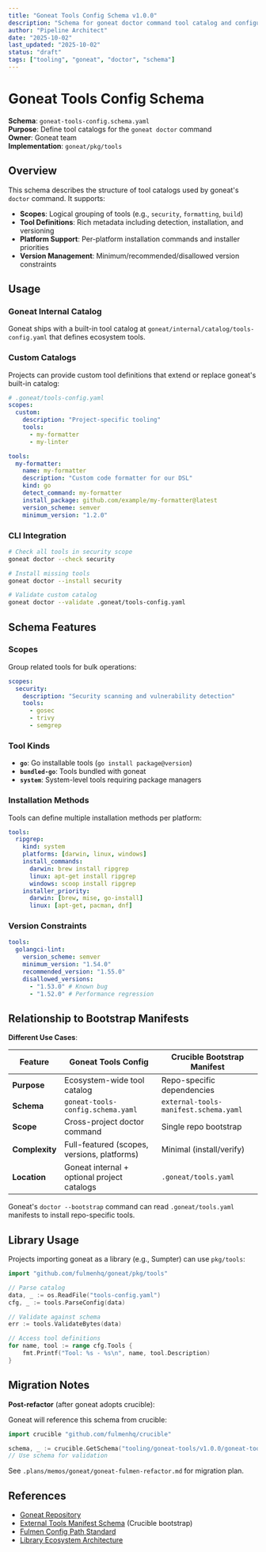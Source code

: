```yaml
---
title: "Goneat Tools Config Schema v1.0.0"
description: "Schema for goneat doctor command tool catalog and configuration"
author: "Pipeline Architect"
date: "2025-10-02"
last_updated: "2025-10-02"
status: "draft"
tags: ["tooling", "goneat", "doctor", "schema"]
---
```


# Goneat Tools Config Schema

**Schema**: `goneat-tools-config.schema.yaml`  
**Purpose**: Define tool catalogs for the `goneat doctor` command  
**Owner**: Goneat team  
**Implementation**: `goneat/pkg/tools`

## Overview

This schema describes the structure of tool catalogs used by goneat's `doctor` command. It supports:

- **Scopes**: Logical grouping of tools (e.g., `security`, `formatting`, `build`)
- **Tool Definitions**: Rich metadata including detection, installation, and versioning
- **Platform Support**: Per-platform installation commands and installer priorities
- **Version Management**: Minimum/recommended/disallowed version constraints

## Usage

### Goneat Internal Catalog

Goneat ships with a built-in tool catalog at `goneat/internal/catalog/tools-config.yaml` that defines ecosystem tools.

### Custom Catalogs

Projects can provide custom tool definitions that extend or replace goneat's built-in catalog:

```yaml
# .goneat/tools-config.yaml
scopes:
  custom:
    description: "Project-specific tooling"
    tools:
      - my-formatter
      - my-linter

tools:
  my-formatter:
    name: my-formatter
    description: "Custom code formatter for our DSL"
    kind: go
    detect_command: my-formatter
    install_package: github.com/example/my-formatter@latest
    version_scheme: semver
    minimum_version: "1.2.0"
```

### CLI Integration

```bash
# Check all tools in security scope
goneat doctor --check security

# Install missing tools
goneat doctor --install security

# Validate custom catalog
goneat doctor --validate .goneat/tools-config.yaml
```

## Schema Features

### Scopes

Group related tools for bulk operations:

```yaml
scopes:
  security:
    description: "Security scanning and vulnerability detection"
    tools:
      - gosec
      - trivy
      - semgrep
```

### Tool Kinds

- **`go`**: Go installable tools (`go install package@version`)
- **`bundled-go`**: Tools bundled with goneat
- **`system`**: System-level tools requiring package managers

### Installation Methods

Tools can define multiple installation methods per platform:

```yaml
tools:
  ripgrep:
    kind: system
    platforms: [darwin, linux, windows]
    install_commands:
      darwin: brew install ripgrep
      linux: apt-get install ripgrep
      windows: scoop install ripgrep
    installer_priority:
      darwin: [brew, mise, go-install]
      linux: [apt-get, pacman, dnf]
```

### Version Constraints

```yaml
tools:
  golangci-lint:
    version_scheme: semver
    minimum_version: "1.54.0"
    recommended_version: "1.55.0"
    disallowed_versions:
      - "1.53.0" # Known bug
      - "1.52.0" # Performance regression
```

## Relationship to Bootstrap Manifests

**Different Use Cases**:

| Feature        | Goneat Tools Config                         | Crucible Bootstrap Manifest           |
| -------------- | ------------------------------------------- | ------------------------------------- |
| **Purpose**    | Ecosystem-wide tool catalog                 | Repo-specific dependencies            |
| **Schema**     | `goneat-tools-config.schema.yaml`           | `external-tools-manifest.schema.yaml` |
| **Scope**      | Cross-project doctor command                | Single repo bootstrap                 |
| **Complexity** | Full-featured (scopes, versions, platforms) | Minimal (install/verify)              |
| **Location**   | Goneat internal + optional project catalogs | `.goneat/tools.yaml`                  |

Goneat's `doctor --bootstrap` command can read `.goneat/tools.yaml` manifests to install repo-specific tools.

## Library Usage

Projects importing goneat as a library (e.g., Sumpter) can use `pkg/tools`:

```go
import "github.com/fulmenhq/goneat/pkg/tools"

// Parse catalog
data, _ := os.ReadFile("tools-config.yaml")
cfg, _ := tools.ParseConfig(data)

// Validate against schema
err := tools.ValidateBytes(data)

// Access tool definitions
for name, tool := range cfg.Tools {
    fmt.Printf("Tool: %s - %s\n", name, tool.Description)
}
```

## Migration Notes

**Post-refactor** (after goneat adopts crucible):

Goneat will reference this schema from crucible:

```go
import crucible "github.com/fulmenhq/crucible"

schema, _ := crucible.GetSchema("tooling/goneat-tools/v1.0.0/goneat-tools-config.schema.yaml")
// Use schema for validation
```

See `.plans/memos/goneat/goneat-fulmen-refactor.md` for migration plan.

## References

- [Goneat Repository](https://github.com/fulmenhq/goneat)
- [External Tools Manifest Schema](../../external-tools/v1.0.0/) (Crucible bootstrap)
- [Fulmen Config Path Standard](../../../docs/standards/config/fulmen-config-paths.md)
- [Library Ecosystem Architecture](../../../docs/architecture/library-ecosystem.md)
